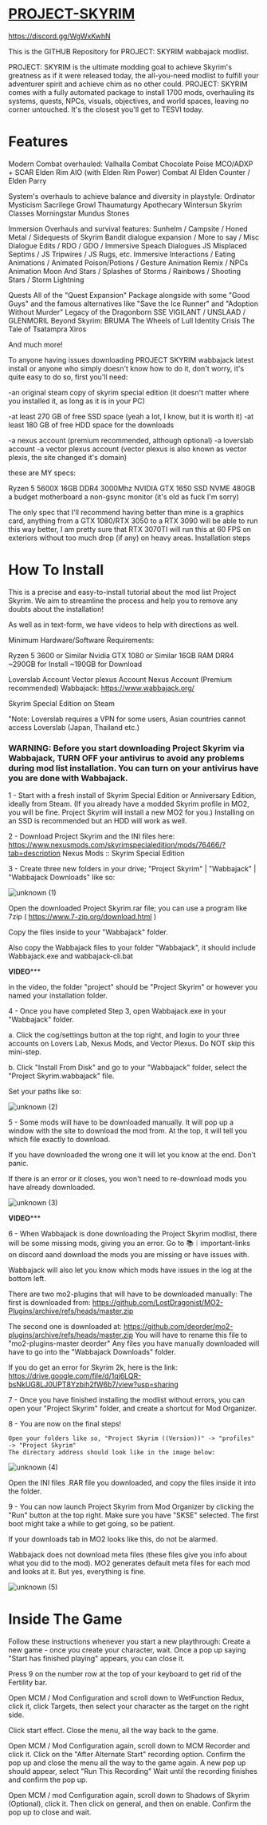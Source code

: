 # [PROJECT-SKYRIM](https://www.nexusmods.com/skyrimspecialedition/mods/76466)

https://discord.gg/WgWxKwhN

This is the GITHUB Repository for PROJECT: SKYRIM wabbajack modlist.

PROJECT: SKYRIM is the ultimate modding goal to achieve Skyrim's greatness as if it were released today, the all-you-need modlist to fulfill your adventurer spirit and achieve chim as no other could. PROJECT: SKYRIM comes with a fully automated package to install 1700 mods, overhauling its systems, quests, NPCs, visuals, objectives, and world spaces, leaving no corner untouched. It's the closest you'll get to TESVI today. 

# Features

Modern Combat overhauled:
Valhalla Combat
Chocolate Poise
MCO/ADXP + SCAR
Elden Rim AIO (with Elden Rim Power)
Combat AI
Elden Counter / Elden Parry

System's overhauls to achieve balance and diversity in playstyle:
Ordinator
 Mysticism
Sacrilege 
Growl
Thaumaturgy
Apothecary
Wintersun 
Skyrim Classes
Morningstar
Mundus Stones

Immersion Overhauls and survival features:
Sunhelm / Campsite / Honed Metal / Sidequests of Skyrim
Bandit dialogue expansion / More to say / Misc Dialogue Edits / RDO / GDO / Immersive Speach Dialogues
JS Misplaced Septims / JS Tripwires / JS Rugs, etc.
Immersive Interactions / Eating Animations / Animated Poison/Potions / Gesture Animation Remix / NPCs Animation 
Moon And Stars / Splashes of Storms / Rainbows / Shooting Stars / Storm Lightning

Quests
All of the "Quest Expansion" Package alongside with some "Good Guys" and the famous alternatives like "Save the Ice Runner" and "Adoption Without Murder"
Legacy of the Dragonborn SSE
VIGILANT / UNSLAAD / GLENMORIL
Beyond Skyrim: BRUMA
The Wheels of Lull
Identity Crisis
The Tale of Tsatampra Xiros

And much more!

To anyone having issues downloading PROJECT SKYRIM wabbajack latest install or anyone who simply doesn't know how to do it, don't worry, it's quite easy to do so, first you'll need:

-an original steam copy of skyrim special edition (it doesn't matter where you installed it, as long as it is in your PC)

-at least 270 GB of free SSD space (yeah a lot, I know, but it is worth it)
-at least 180 GB of free HDD space for the downloads

-a nexus account (premium recommended, although optional)
-a loverslab account
-a vector plexus account (vector plexus is also known as vector plexis, the site changed it's domain)

these are MY specs:

Ryzen 5 5600X
16GB DDR4 3000Mhz
NVIDIA GTX 1650
SSD NVME 480GB
a budget motherboard
a non-gsync monitor (it's old as fuck I'm sorry)

The only spec that I'll recommend having better than mine is a graphics card, anything from a GTX 1080/RTX 3050 to a RTX 3090 will be able to run this way better, I am pretty sure that RTX 3070TI will run this at 60 FPS  on exteriors without too much drop (if any) on heavy areas. 
Installation steps

# How To Install

This is a precise and easy-to-install tutorial about the mod list Project Skyrim. We aim to streamline the process and help you to remove any doubts about the installation!

As well as in text-form, we have videos to help with directions as well.

Minimum Hardware/Software Requirements: 

Ryzen 5 3600 or Similar
Nvidia GTX 1080 or Similar
16GB RAM DRR4
~290GB for Install 
~190GB for Download

Loverslab Account
Vector plexus Account
Nexus Account (Premium recommended)
Wabbajack: https://www.wabbajack.org/

Skyrim Special Edition on Steam

"Note: Loverslab requires a VPN for some users, Asian countries cannot access Loverslab (Japan, Thailand etc.)

### WARNING: Before you start downloading Project Skyrim via Wabbajack, TURN OFF your antivirus to avoid any problems during mod list installation. You can turn on your antivirus have you are done with Wabbajack. 

1 - Start with a fresh install of Skyrim Special Edition or Anniversary Edition, ideally from Steam. (If you already have a modded Skyrim profile in MO2, you will be fine. Project Skyrim will install a new MO2 for you.)
    Installing on an SSD is recommended but an HDD will work as well.

2 - Download Project Skyrim and the INI files here: https://www.nexusmods.com/skyrimspecialedition/mods/76466/?tab=description
Nexus Mods :: Skyrim Special Edition

3 - Create three new folders in your drive; "Project Skyrim" | "Wabbajack" | "Wabbajack Downloads" like so:

![unknown (1)](https://user-images.githubusercontent.com/116535023/197645646-cdc7d058-43c0-403f-80cb-038ea317f0cb.png)

Open the downloaded Project Skyrim.rar file; you can use a program like 7zip ( https://www.7-zip.org/download.html )

Copy the files inside to your "Wabbajack" folder.

Also copy the Wabbajack files to your folder "Wabbajack", it should include Wabbajack.exe and wabbajack-cli.bat

********VIDEO***********

in the video, the folder "project" should be "Project Skyrim" or however you named your installation folder.

4 - Once you have completed Step 3, open Wabbajack.exe in your "Wabbajack" folder. 

a. Click the cog/settings button at the top right, and login to your three accounts on Lovers Lab, Nexus Mods, and Vector Plexus. Do NOT skip this mini-step.

b. Click "Install From Disk" and go to your "Wabbajack" folder, select the "Project Skyrim.wabbajack" file.

   Set your paths like so:

![unknown (2)](https://user-images.githubusercontent.com/116535023/197653641-485bf04f-a8e1-48b1-853f-367baa510366.png)

5 - Some mods will have to be downloaded manually. It will pop up a window with the site to download the mod from. At the top, it will tell you which file exactly to download.

If you have downloaded the wrong one it will let you know at the end. Don't panic. 

If there is an error or it closes, you won't need to re-download mods you have already downloaded.

![unknown (3)](https://user-images.githubusercontent.com/116535023/197653934-0827c09e-a077-4d3d-b94d-a39a3a6c9004.png)
 
********VIDEO***********

6 - When Wabbajack is done downloading the Project Skyrim modlist, there will be some missing mods, giving you an error. 
Go to 📚︱important-links on discord aand download the mods you are missing or have issues with.

Wabbajack will also let you know which mods have issues in the log at the bottom left.

There are two mo2-plugins that will have to be downloaded manually:
The first is downloaded from: https://github.com/LostDragonist/MO2-Plugins/archive/refs/heads/master.zip

The second one is downloaded at: https://github.com/deorder/mo2-plugins/archive/refs/heads/master.zip
    You will have to rename this file to "mo2-plugins-master deorder"
Any files you have manually downloaded will have to go into the "Wabbajack Downloads" folder.

If you do get an error for Skyrim 2k, here is the link:
https://drive.google.com/file/d/1qj6LQR-bsNkUG8LJ0UPT8Yzbih2fW6b7/view?usp=sharing

7 - Once you have finished installing the modlist without errors, you can open your "Project Skyrim" folder, and create a shortcut for Mod Organizer.

8 - You are now on the final steps!

    Open your folders like so, "Project Skyrim ((Version))" -> "profiles" -> "Project Skyrim" 
    The directory address should look like in the image below:

![unknown (4)](https://user-images.githubusercontent.com/116535023/197654286-85c3f5f4-63e3-4ede-adb3-080ce06e48c1.png)

Open the INI files .RAR file you downloaded, and copy the files inside it into the folder.

9 -  You can now launch Project Skyrim from Mod Organizer by clicking the "Run" button at the top right. Make sure you have "SKSE" selected. The first boot might take a while to get going, so be patient.

If your downloads tab in MO2 looks like this, do not be alarmed.

Wabbajack does not download meta files (these files give you info about what you did to the mod). MO2 generates default meta files for each mod and looks at it. But yes, everything is fine.

![unknown (5)](https://user-images.githubusercontent.com/116535023/197654365-cf1a1737-cd2a-4514-a19b-2dbdffe49bd2.png)


# Inside The Game

Follow these instructions whenever you start a new playthrough:
   Create a new game - once you create your character, wait. Once a pop up saying "Start has finished playing" appears, you can close it.

   Press 9 on the number row at the top of your keyboard to get rid of the Fertility bar.

   Open MCM / Mod Configuration and scroll down to WetFunction Redux, click it, click Targets, then select your character as the target on the right side.

   Click start effect. Close the menu, all the way back to the game.

   Open MCM / Mod Configuration again, scroll down to MCM Recorder and click it. Click on the "After Alternate Start" recording option. Confirm the pop up and close the menu all the way to the game again. A new pop up should appear, select "Run This Recording"
     Wait until the recording finishes and confirm the pop up.

   Open MCM / mod Configuration again, scroll down to Shadows of Skyrim (Optional), click it. Then click on general, and then on enable. Confirm the pop up to close and wait.
